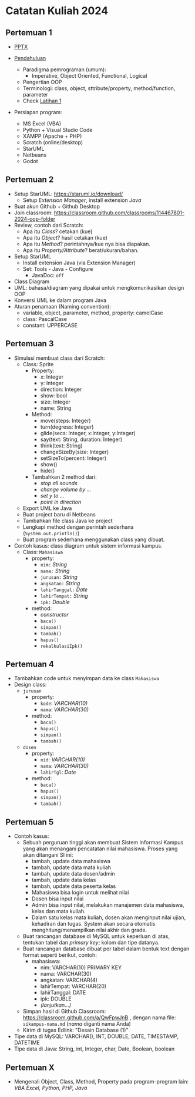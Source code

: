 # Catatan Kuliah 2024

## Pertemuan 1
- [PPTX](pptx/pbo-pertemuan-1.pptx)
- [Pendahuluan](01-pendahuluan.md)
  - Paradigma pemrograman (umum):
    - Imperative, Object Oriented, Functional, Logical
  - Pengertian OOP
  - Terminologi: class, object, sttribute/property, method/function, parameter
  - Check [Latihan 1](latihan/latihan-01.md)

- Persiapan program:
  - MS Excel (VBA)
  - Python + Visual Studio Code
  - XAMPP (Apache + PHP)
  - Scratch (online/desktop)
  - StarUML
  - Netbeans
  - Godot

## Pertemuan 2
- Setup StarUML: https://staruml.io/download/
  - Setup _Extension Manager_, install extension _Java_
- Buat akun Github + Github Desktop
- Join classroom: https://classroom.github.com/classrooms/114467801-2024-oop-folder
- Review, contoh dari Scratch:
  - Apa itu _Class_? cetakan (kue)
  - Apa itu _Object_? hasil cetakan (kue)
  - Apa itu _Method_? perintahnya/kue nya bisa diapakan.
  - Apa itu _Property/Attribute_? berat/ukuran/bahan.
- Setup StarUML
  - Install extension Java (via Extension Manager)
  - Set: Tools - Java - Configure
    - JavaDoc: `off`
- Class Diagram
- UML: bahasa/diagram yang dipakai untuk mengkomunikasikan design OOP
- Konversi UML ke dalam program Java
- Aturan penamaan (Naming convention):
  - variable, object, parameter, method, property: camelCase
  - class: PascalCase
  - constant: UPPERCASE

## Pertemuan 3
- Simulasi membuat class dari Scratch:
  - Class: Sprite
    - Property:
      - x: Integer
      - y: Integer
      - direction: Integer
      - show: bool
      - size: Integer
      - name: String
    - Method:
      - move(steps: Integer)
      - turn(degress: Integer)
      - glide(secs: Integer, x:Integer, y:Integer)
      - say(text: String, duration: Integer)
      - think(text: String)
      - changeSizeBy(size: Integer)
      - setSizeTo(percent: Integer)
      - show()
      - hide()
    - Tambahkan 2 method dari:
      - _stop all sounds_
      - _change volume by ..._
      - _set y to ..._
      - _point in direction_
  - Export UML ke Java
  - Buat project baru di Netbeans
  - Tambahkan file class Java ke project
  - Lengkapi method dengan perintah sederhana (`System.out.println()`)
  - Buat program sederhana menggunakan class yang dibuat.
- Contoh kasus: class diagram untuk sistem informasi kampus.
  - Class: `Mahasiswa`
    - property:
      - `nim:` _String_
      - `nama:` _String_
      - `jurusan:` _String_
      - `angkatan:` _String_
      - `lahirTanggal:` _Date_
      - `lahirTempat:` _String_
      - `ipk:` _Double_
    - method:
      - _constructor_
      - `baca()`
      - `simpan()`
      - `tambah()`
      - `hapus()`
      - `rekalkulasiIpk()`

## Pertemuan 4
- Tambahkan code untuk menyimpan data ke class `Mahasiswa`
- Design class:
  - `jurusan`
    - property:
      - `kode`: _VARCHAR(10)_
      - `nama`: _VARCHAR(30)_
    - method:
      - `baca()`
      - `hapus()`
      - `simpan()`
      - `tambah()`
  - `dosen`
    - property:
      - `nid`: _VARCHAR(10)_
      - `nama`: _VARCHAR(30)_
      - `lahirTgl`: _Date_
    - method:
      - `baca()`
      - `hapus()`
      - `simpan()`
      - `tambah()`

## Pertemuan 5
- Contoh kasus:
  - Sebuah perguruan tinggi akan membuat Sistem Informasi Kampus yang akan menangani pencatatan nilai mahasiswa. Proses yang akan ditangani SI ini:
    - tambah, update data mahasiswa
    - tambah, update data mata kuliah
    - tambah, update data dosen/admin
    - tambah, update data kelas
    - tambah, update data peserta kelas
    - Mahasiswa bisa login untuk melihat nilai
    - Dosen bisa input nilai
    - Admin bisa input nilai, melakukan manajemen data mahasiswa, kelas dan mata kuliah.
    - Dalam satu kelas mata kuliah, dosen akan menginput nilai ujian, kehadiran dan tugas. System akan secara otomatis menghitung/menampilkan nilai akhir dan grade.
  - Buat rancangan database di MySQL untuk keperluan di atas, tentukan tabel dan _primary key_; kolom dan tipe datanya.
  - Buat rancangan database dibuat per tabel dalam bentuk text dengan format seperti berikut, contoh:
    - mahasiswa:
      - nim: VARCHAR(10) PRIMARY KEY
      - nama: VARCHAR(30) 
      - angkatan: VARCHAR(4)
      - lahirTempat: VARCHAR(20)
      - lahirTanggal: DATE
      - ipk: DOUBLE
      - _(lanjutkan...)_
  - Simpan hasil di Github Classroom: https://classroom.github.com/a/QwFpwJnB , dengan nama file: `sikampus-nama.md` (_nama_ diganti nama Anda)
  - Kirim di tugas Edlink: "Desain Database (1)"
- Tipe data di MySQL: VARCHAR(), INT, DOUBLE, DATE, TIMESTAMP, DATETIME
- Tipe data di Java: String, int, Integer, char, Date, Boolean, boolean

## Pertemuan X
- Mengenali Object, Class, Method, Property pada program-program lain: _VBA Excel, Python, PHP, Java_
